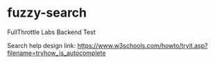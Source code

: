 # fuzzy-search
FullThrottle Labs Backend Test


Search help design link: https://www.w3schools.com/howto/tryit.asp?filename=tryhow_js_autocomplete
